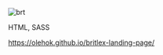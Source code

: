 ![brt](https://github.com/user-attachments/assets/c8e17955-3541-4249-8c40-286679c834d8)

HTML, SASS

https://olehok.github.io/britlex-landing-page/
